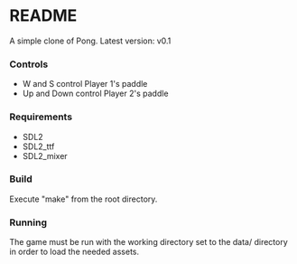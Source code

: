 # README #

A simple clone of Pong.  Latest version: v0.1

### Controls ###
* W and S control Player 1's paddle
* Up and Down control Player 2's paddle

### Requirements ###
* SDL2
* SDL2_ttf
* SDL2_mixer

### Build ###
Execute "make" from the root directory.

### Running ###
The game must be run with the working directory set to the data/ directory in order to load the needed assets.